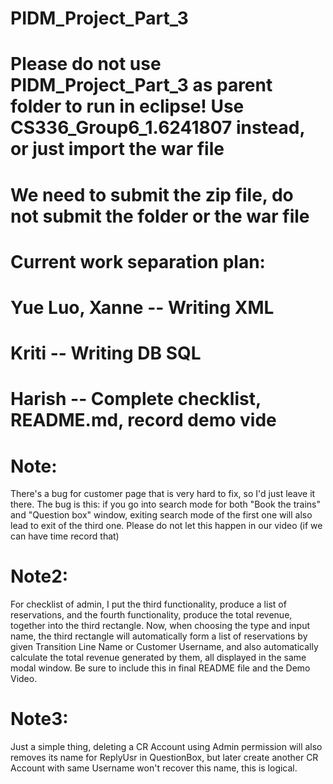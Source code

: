 # PIDM_Project_Part_3

# Please do not use PIDM_Project_Part_3 as parent folder to run in eclipse! Use CS336_Group6_1.6241807 instead, or just import the war file
# We need to submit the zip file, do not submit the folder or the war file

# Current work separation plan:
# Yue Luo, Xanne -- Writing XML
# Kriti       -- Writing DB SQL
# Harish    -- Complete checklist, README.md, record demo vide

# Note:
There's a bug for customer page that is very hard to fix, so I'd just leave it there. The bug is this: if you go into search mode for both "Book the trains" and "Question box" window, exiting search mode of the first one will also lead to exit of the third one. Please do not let this happen in our video (if we can have time record that)
# Note2:
For checklist of admin, I put the third functionality, produce a list of reservations, and the fourth functionality, produce the total revenue, together into the third rectangle. Now, when choosing the type and input name, the third rectangle will automatically form a list of reservations by given Transition Line Name or Customer Username, and also automatically calculate the total revenue generated by them, all displayed in the same modal window. Be sure to include this in final README file and the Demo Video.
# Note3:
Just a simple thing, deleting a CR Account using Admin permission will also removes its name for ReplyUsr in QuestionBox, but later create another CR Account with same Username won't recover this name, this is logical.
